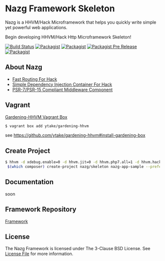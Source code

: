 # Nazg Framework Skeleton
Nazg is a HHVM/Hack Microframework that helps you quickly write simple yet powerful web applications.

Begin developing HHVM/Hack Http Microframework Skeleton!

[![Build Status](https://travis-ci.org/ytake/nazg-framework.svg?branch=master)](https://travis-ci.org/ytake/nazg-framework)
[![Packagist](https://img.shields.io/packagist/dt/nazg/skeleton.svg)](https://packagist.org/packages/nazg/skeleton)
[![Packagist](https://img.shields.io/packagist/l/nazg/skeleton.svg)](https://packagist.org/packages/nazg/skeleton)
[![Packagist Pre Release](https://img.shields.io/packagist/vpre/nazg/skeleton.svg)](https://packagist.org/packages/nazg/skeleton)
[![Packagist](https://img.shields.io/packagist/v/nazg/skeleton.svg)](https://packagist.org/packages/nazg/skeleton)

## About Nazg

 - [Fast Routing For Hack](https://github.com/hhvm/hack-router)
 - [Simple Dependency Injection Container For Hack](https://github.com/ytake/hh-container)
 - [PSR-7/PSR-15 Compliant Middleware Component](https://github.com/ytake/heredity)

## Vagrant

[Gardening-HHVM Vagrant Box](https://app.vagrantup.com/ytake/boxes/gardening-hhvm)

```bash
$ vagrant box add ytake/gardening-hhvm
```

see https://github.com/ytake/gardening-hhvm#install-gardening-box

## Create Project

```bash
$ hhvm -d xdebug.enable=0 -d hhvm.jit=0 -d hhvm.php7.all=1 -d hhvm.hack.lang.auto_typecheck=0 \
 $(which composer) create-project nazg/skeleton nazg-app-sample --prefer-dist 
```

## Documentation

soon

## Framework Repository

[Framework](https://github.com/ytake/nazg-framework)

## License
The Nazg Framework is licensed under The 3-Clause BSD License. See [License File](LICENSE) for more information.
